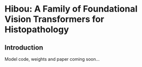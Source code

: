 # Hibou: A Family of Foundational Vision Transformers for Histopathology

## Introduction
Model code, weights and paper coming soon...
